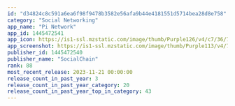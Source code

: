 ```yaml
---
id: "d34824c8c591a6ea6f98f9478b3582e56afa9b44e4181551d5714bea28d8e758"
category: "Social Networking"
app_name: "Pi Network"
app_id: 1445472541
app_icon: https://is1-ssl.mzstatic.com/image/thumb/Purple126/v4/c7/36/74/c73674a5-9325-e903-e8ab-4d0751a28900/AppIcon-0-0-1x_U007emarketing-0-0-0-5-0-0-sRGB-0-0-0-GLES2_U002c0-512MB-85-220-0-0.png/1024x1024bb.png
app_screenshot: https://is1-ssl.mzstatic.com/image/thumb/Purple113/v4/79/63/5d/79635dcc-1924-a10c-1f6c-67337f3bd9fd/pr_source.png/1242x2688bb.png
publisher_id: 1445472540
publisher_name: "SocialChain"
rank: 88
most_recent_release: 2023-11-21 00:00:00
release_count_in_past_year: 3
release_count_in_past_year_category: 20
release_count_in_past_year_top_in_category: 43
---
```

